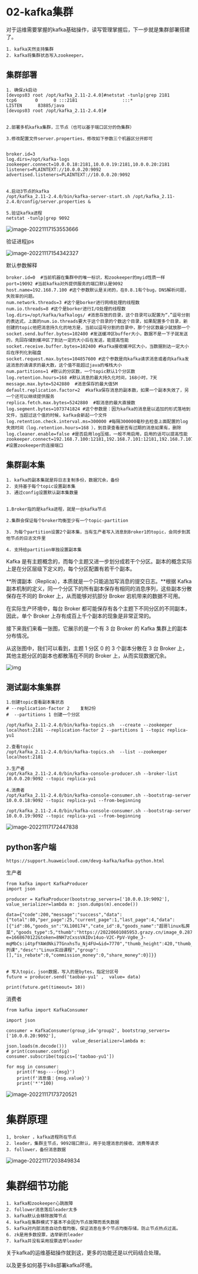 # 02-kafka集群

对于运维需要掌握的kafka基础操作，读写管理掌握后，下一步就是集群部署搭建了。

```
1. kafka天然支持集群
2. kafka将集群状态写入zookeeper。
```

## 集群部署

```
1. 确保zk启动
[devops03 root /opt/kafka_2.11-2.4.0]#netstat -tunlp|grep 2181
tcp6       0      0 :::2181                 :::*                    LISTEN      83885/java          
[devops03 root /opt/kafka_2.11-2.4.0]#


2.部署多机kafka集群，三节点（也可以基于端口区分的伪集群）

3.修改配置文件server.properties，修改如下参数三个机器区分开即可


broker.id=3
log.dirs=/opt/kafka-logs
zookeeper.connect=10.0.0.18:2181,10.0.0.19:2181,10.0.0.20:2181
listeners=PLAINTEXT://10.0.0.20:9092
advertised.listeners=PLAINTEXT://10.0.0.20:9092


4.启动3节点的kafka
/opt/kafka_2.11-2.4.0/bin/kafka-server-start.sh /opt/kafka_2.11-2.4.0/config/server.properties &

5.验证kafka进程
netstat -tunlp|grep 9092
```

![image-20221117153553666](http://book.bikongge.com/sre/2024-linux/image-20221117153553666.png)

验证进程jps

![image-20221117154342327](http://book.bikongge.com/sre/2024-linux/image-20221117154342327.png)

默认参数解释

```
broker.id=0  #当前机器在集群中的唯一标识，和zookeeper的myid性质一样
port=19092 #当前kafka对外提供服务的端口默认是9092
host.name=192.168.7.100 #这个参数默认是关闭的，在0.8.1有个bug，DNS解析问题，失败率的问题。
num.network.threads=3 #这个是borker进行网络处理的线程数
num.io.threads=8 #这个是borker进行I/O处理的线程数
log.dirs=/opt/kafka/kafkalogs/ #消息存放的目录，这个目录可以配置为“，”逗号分割的表达式，上面的num.io.threads要大于这个目录的个数这个目录，如果配置多个目录，新创建的topic他把消息持久化的地方是，当前以逗号分割的目录中，那个分区数最少就放那一个
socket.send.buffer.bytes=102400 #发送缓冲区buffer大小，数据不是一下子就发送的，先回存储到缓冲区了到达一定的大小后在发送，能提高性能
socket.receive.buffer.bytes=102400 #kafka接收缓冲区大小，当数据到达一定大小后在序列化到磁盘
socket.request.max.bytes=104857600 #这个参数是向kafka请求消息或者向kafka发送消息的请请求的最大数，这个值不能超过java的堆栈大小
num.partitions=1 #默认的分区数，一个topic默认1个分区数
log.retention.hours=168 #默认消息的最大持久化时间，168小时，7天
message.max.byte=5242880  #消息保存的最大值5M
default.replication.factor=2  #kafka保存消息的副本数，如果一个副本失效了，另一个还可以继续提供服务
replica.fetch.max.bytes=5242880  #取消息的最大直接数
log.segment.bytes=1073741824 #这个参数是：因为kafka的消息是以追加的形式落地到文件，当超过这个值的时候，kafka会新起一个文件
log.retention.check.interval.ms=300000 #每隔300000毫秒去检查上面配置的log失效时间（log.retention.hours=168 ），到目录查看是否有过期的消息如果有，删除
log.cleaner.enable=false #是否启用log压缩，一般不用启用，启用的话可以提高性能
zookeeper.connect=192.168.7.100:12181,192.168.7.101:12181,192.168.7.107:1218 #设置zookeeper的连接端口
```

## 集群副本集

```
1. kafka的副本集就是将日志复制多份，数据冗余，备份
2. 支持基于每个topic设置副本集
3. 通过config设置默认副本集数量


1.Broker指的是kafka进程，就是一台kafka节点

2.集群会保证每个broker均衡至少有一个topic-partition

3. 为每个partition设置2个副本集，当有生产者写入消息到Broker1的topic，会同步到其他节点的日志文件里

4. 支持给partition单独设置副本集
```

Kafka 是有主题概念的，而每个主题又进一步划分成若干个分区。副本的概念实际上是在分区层级下定义的，每个分区配置有若干个副本。

**所谓副本（Replica），本质就是一个只能追加写消息的提交日志。**根据 Kafka 副本机制的定义，同一个分区下的所有副本保存有相同的消息序列，这些副本分散保存在不同的 Broker 上，从而能够对抗部分 Broker 宕机带来的数据不可用。

在实际生产环境中，每台 Broker 都可能保存有各个主题下不同分区的不同副本，因此，单个 Broker 上存有成百上千个副本的现象是非常正常的。

接下来我们来看一张图，它展示的是一个有 3 台 Broker 的 Kafka 集群上的副本分布情况。

从这张图中，我们可以看到，主题 1 分区 0 的 3 个副本分散在 3 台 Broker 上，其他主题分区的副本也都散落在不同的 Broker 上，从而实现数据冗余。

![img](http://book.bikongge.com/sre/2024-linux/1577453-20191216153618536-9298334.png)

## 测试副本集集群

```
1.创建topic查看副本集状态
# --replication-factor 2    复制2份
#  --partitions 1 创建一个分区

/opt/kafka_2.11-2.4.0/bin/kafka-topics.sh  --create --zookeeper localhost:2181 --replication-factor 2 --partitions 1 --topic replica-yu1

2.查看topic
/opt/kafka_2.11-2.4.0/bin/kafka-topics.sh  --list --zookeeper localhost:2181 

3.生产者
/opt/kafka_2.11-2.4.0/bin/kafka-console-producer.sh --broker-list 10.0.0.20:9092 --topic replica-yu1

4.消费者
/opt/kafka_2.11-2.4.0/bin/kafka-console-consumer.sh --bootstrap-server 10.0.0.18:9092 --topic replica-yu1 --from-beginning

/opt/kafka_2.11-2.4.0/bin/kafka-console-consumer.sh --bootstrap-server 10.0.0.19:9092 --topic replica-yu1 --from-beginning
```

![image-20221117172447838](http://book.bikongge.com/sre/2024-linux/image-20221117172447838.png)

## python客户端

```
https://support.huaweicloud.com/devg-kafka/kafka-python.html
```

生产者

```
from kafka import KafkaProducer
import json

producer = KafkaProducer(bootstrap_servers=['10.0.0.19:9092'], value_serializer=lambda m: json.dumps(m).encode())

data={"code":200,"message":"success","data":{"total":80,"per_page":25,"current_page":1,"last_page":4,"data":[{"id":86,"goods_sn":"XL100174","cate_id":8,"goods_name":"超哥linux私房菜","goods_type":5,"thumb":"https://20220601085953.grazy.cn/image_0.2874792506587236.jpg?e=1668670122&token=8NH7zCxssVAIDv14uo-V2C-PpV-Vg0e_J-mqMbCs:i4tpfYAWdNki7TGnxhsTu_Nj4FU=&id=7770","thumb_height":420,"thumb_width":750,"price":"39.00","people_number":29945,"price_text":"¥39.00","goods_type_text":"系列课","desc":"Linux实战课程","group":[],"is_rebate":0,"commission_money":0,"share_money":0}]}}


# 写入topic，json数据，写入的是bytes，指定分区号
future = producer.send('taobao-yu1' ,  value= data)

print(future.get(timeout= 10))
```

消费者

```
from kafka import KafkaConsumer

import json

consumer = KafkaConsumer(group_id='group2', bootstrap_servers=['10.0.0.20:9092'],
                         value_deserializer=lambda m: json.loads(m.decode()))
# print(consumer.config)
consumer.subscribe(topics=['taobao-yu1'])

for msg in consumer:
    print(f'msg----{msg}')
    print(f'消息值：{msg.value}')
    print('*'*100)
```

![image-20221117173720521](http://book.bikongge.com/sre/2024-linux/image-20221117173720521.png)

# 集群原理

```
1, broker ，kafka进程所在节点
2. leader，集群主节点，9092端口默认，用于处理消息的接收、消费等请求
3. follower，备份消息数据
```

![image-20221117203849834](http://book.bikongge.com/sre/2024-linux/image-20221117203849834.png)

# 集群细节功能

```
1. kafka和zookeeper心跳故障
2. follower消息落后leader太多
3. kafka默认会移除故障节点
4. kafka在集群模式下基本不会因为节点故障而丢失数据
5. kafka对内部消息自动负载均衡，保证消息在多个节点均衡存储，防止节点热点过高。
6. zk是用多数投票，选举新的leader
7. kafka并没有采用投票选举leader
```

关于kafka的运维基础操作就到这，更多的功能还是以代码结合处理。

以及更多如何基于k8s部署kafka环境。